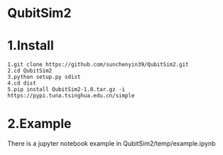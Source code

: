# QubitSim2
# 1.Install
~~~ 
1.git clone https://github.com/sunchenyin39/QubitSim2.git
2.cd QubitSim2
3.python setup.py sdist
4.cd dist
5.pip install QubitSim2-1.0.tar.gz -i https://pypi.tuna.tsinghua.edu.cn/simple
~~~
# 2.Example
There is  a jupyter notebook example in QubitSim2/temp/example.ipynb
